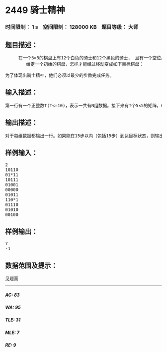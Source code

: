 # 2449 骑士精神   
### 时间限制： 1 s&nbsp;&nbsp;&nbsp;&nbsp;空间限制： 128000 KB&nbsp;&nbsp;&nbsp;&nbsp;题目等级： 大师  
## 题目描述：  

<pre>
     在一个5×5的棋盘上有12个白色的骑士和12个黑色的骑士， 且有一个空位。在任何时候一个骑士都能按照骑士的走法（它可以走到和它横坐标相差为1，纵坐标相差为2或者横坐标相差为2，纵坐标相差为1的格子）移动到空位上。
        给定一个初始的棋盘，怎样才能经过移动变成如下目标棋盘：
                         
为了体现出骑士精神，他们必须以最少的步数完成任务。
</pre>
  
  
## 输入描述：  

<pre>
第一行有一个正整数T(T<=10)，表示一共有N组数据。接下来有T个5×5的矩阵，0表示白色骑士，1表示黑色骑士，*表示空位。两组数据之间没有空行。
</pre>
  
  
## 输出描述：  

<pre>
对于每组数据都输出一行。如果能在15步以内（包括15步）到达目标状态，则输出步数，否则输出－1。
</pre>
  
  
## 样例输入：  

<pre>
2
10110
01*11
10111
01001
00000
01011
110*1
01110
01010
00100
</pre>
  
  
## 样例输出：  

<pre>
7
-1
</pre>
  
  
## 数据范围及提示：  

<pre>
见题面
</pre>
  
  
***  

##### AC: 83  
##### WA: 95  
##### TLE: 31  
##### MLE: 7  
##### RE: 9  
